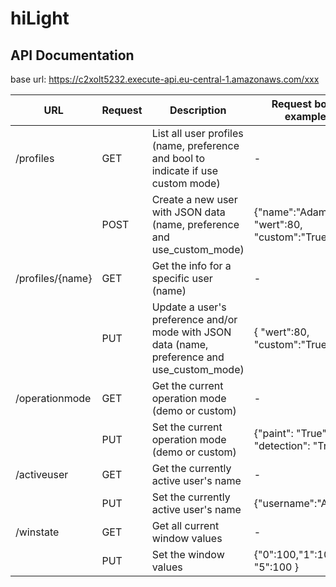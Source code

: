 # hiLight

## API Documentation

base url: https://c2xolt5232.execute-api.eu-central-1.amazonaws.com/xxx

| URL | Request | Description | Request body example |
|-----|---------|-------------|--------------|
| /profiles | GET | List all user profiles (name, preference and bool to indicate if use custom mode) | - |
|| POST | Create a new user with JSON data (name, preference and use_custom_mode) | {"name":"Adam", "wert":80, "custom":"True"} |
| /profiles/{name} | GET | Get the info for a specific user (name) | - |
| | PUT | Update a user's preference and/or mode with JSON data (name, preference and use_custom_mode) | { "wert":80, "custom":"True"} |
| /operationmode | GET | Get the current operation mode (demo or custom) | - |
|  | PUT | Set the current operation mode (demo or custom) | {"paint": "True", "detection": "True"} |
| /activeuser | GET | Get the currently active user's name | - |
|  | PUT | Set the currently active user's name | {"username":"Adam"} |
| /winstate | GET | Get all current window values | - |
|  | PUT | Set the window values | {"0":100,"1":100, ..., "5":100 } |

